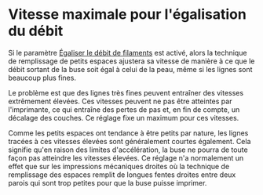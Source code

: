 Vitesse maximale pour l'égalisation du débit
===

Si le paramètre [Égaliser le débit de filaments](./speed_equalize_flow_enabled.md) est activé, alors la technique de remplissage de petits espaces ajustera sa vitesse de manière à ce que le débit sortant de la buse soit égal à celui de la peau, même si les lignes sont beaucoup plus fines.

Le problème est que des lignes très fines peuvent entraîner des vitesses extrêmement élevées. Ces vitesses peuvent ne pas être atteintes par l'imprimante, ce qui entraîne des pertes de pas et, en fin de compte, un décalage des couches. Ce réglage fixe un maximum pour ces vitesses.

Comme les petits espaces ont tendance à être petits par nature, les lignes tracées à ces vitesses élevées sont généralement courtes également. Cela signifie qu'en raison des limites d'accélération, la buse ne pourra de toute façon pas atteindre les vitesses élevées. Ce réglage n'a normalement un effet que sur les impressions mécaniques droites où la technique de remplissage des espaces remplit de longues fentes droites entre deux parois qui sont trop petites pour que la buse puisse imprimer.
